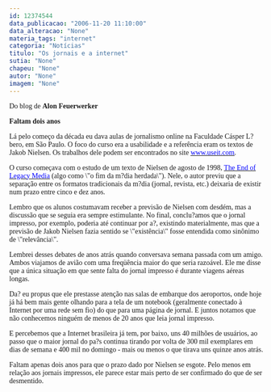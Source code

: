 ```yaml
---
id: 12374544
data_publicacao: "2006-11-20 11:10:00"
data_alteracao: "None"
materia_tags: "internet"
categoria: "Notícias"
titulo: "Os jornais e a internet"
sutia: "None"
chapeu: "None"
autor: "None"
imagem: "None"
---
```

<p><P><FONT face=Verdana>Do blog de <STRONG>Alon Feuerwerker</STRONG></FONT></P></p>
<p><P><FONT face=Verdana><STRONG>Faltam dois anos</STRONG></FONT></P></p>
<p><P><FONT face=Verdana>Lá pelo começo da década eu dava aulas de jornalismo online na Faculdade Cásper L?bero, em São Paulo. O foco do curso era a usabilidade e a referência eram os textos de Jakob Nielsen. Os trabalhos dele podem ser encontrados no site </FONT><A href=\"https://www.useit.com/\"><U><FONT color=#0000ff><FONT face=Verdana>www.useit.com</FONT></U></FONT></A><FONT face=Verdana>. </FONT></P></p>
<p><P><FONT face=Verdana>O curso começava com o estudo de um texto de Nielsen de agosto de 1998, </FONT><A href=\"https://www.useit.com/alertbox/980823.html\"><U><FONT color=#0000ff><FONT face=Verdana>The End of Legacy Media</FONT></U></FONT></A><FONT face=Verdana> (algo como \"o fim da m?dia herdada\"). Nele, o autor previu que a separação entre os formatos tradicionais da m?dia (jornal, revista, etc.) deixaria de existir num prazo entre cinco e dez anos. </FONT></P></p>
<p><P><FONT face=Verdana>Lembro que os alunos costumavam receber a previsão de Nielsen com desdém, mas a discussão que se seguia era sempre estimulante. No final, conclu?amos que o jornal impresso, por exemplo, poderia até continuar por a?, existindo materialmente, mas que a previsão de Jakob Nielsen fazia sentido se \"existência\" fosse entendida como sinônimo de \"relevância\". </FONT></P></p>
<p><P><FONT face=Verdana>Lembrei desses debates de anos atrás quando conversava semana passada com um amigo. Ambos viajamos de avião com uma freqüência maior do que seria razoável. Ele me disse que a única situação em que sente falta do jornal impresso é durante viagens aéreas longas. </FONT></P></p>
<p><P><FONT face=Verdana>Da? eu propus que ele prestasse atenção nas salas de embarque dos aeroportos, onde hoje já há bem mais gente olhando para a tela de um notebook (geralmente conectado à Internet por uma rede sem fio) do que para uma página de jornal. E juntos notamos que não conhecemos ninguém de menos de 20 anos que leia jornal impresso. </FONT></P></p>
<p><P><FONT face=Verdana>E percebemos que a Internet brasileira já tem, por baixo, uns 40 milhões de usuários, ao passo que o maior jornal do pa?s continua tirando por volta de 300 mil exemplares em dias de semana e 400 mil no domingo - mais ou menos o que tirava uns quinze anos atrás. </FONT></P></p>
<p><P><FONT face=Verdana>Faltam apenas dois anos para que o prazo dado por Nielsen se esgote. Pelo menos em relação aos jornais impressos, ele parece estar mais perto de ser confirmado do que de ser desmentido.</FONT></P> </p>
